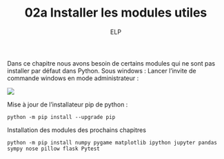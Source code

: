 ﻿---
author: ELP
title: 02a Installer les modules utiles
---


Dans ce chapitre nous avons besoin de certains modules qui ne sont pas installer par défaut dans Python. Sous windows : Lancer l’invite de commande windows en mode administrateur : 

![](Aspose.Words.fb8229e2-c270-44a7-9c68-2a1acafb39ea.001.png)

Mise à jour de l’installateur pip de python : 

```python -m pip install --upgrade pip ```

Installation des modules des prochains chapitres 

```python -m pip install numpy pygame matplotlib ipython jupyter pandas sympy nose pillow flask Pytest ```


